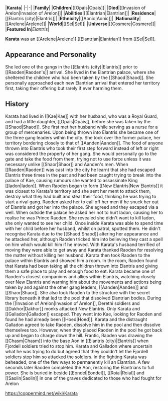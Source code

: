|**Karata**|
|-|-|
|**Family**|
|**Children**|[[Opais\|Opais]]|
|**Died**|[[Invasion of Arelon\|Invasion of Arelon]]|
|**Abilities**|[[Elantrian\|Elantrian]]|
|**Residence**|[[Elantris (city)\|Elantris]]|
|**Ethnicity**|[[Aonic\|Aonic]]|
|**Nationality**|[[Arelene\|Arelene]]|
|**World**|[[Sel\|Sel]]|
|**Universe**|[[Cosmere\|Cosmere]]|
|**Featured In**|*Elantris*|

**Karata** was an [[Arelene\|Arelene]] [[Elantrian\|Elantrian]] from [[Sel\|Sel]].

## Appearance and Personality
She led one of the gangs in the [[Elantris (city)\|Elantris]] prior to [[Raoden\|Raoden's]] arrival. She lived in the Elantrian palace, where she sheltered the children who had been taken by the [[Shaod\|Shaod]].
She personally approached each new Elantrian arrival that entered her territory first, taking their offering but rarely if ever harming them.

## History
Karata had lived in [[Kae\|Kae]] with her husband, who was a Royal Guard, and had a little daughter, [[Opais\|Opais]], before she was taken by the [[Shaod\|Shaod]]. She first met her husband while serving as a nurse for a group of mercenaries. Upon being thrown into Elantris she became one of the three gang leaders within the city. She took over the former palace, her territory bordering closely to that of [[Aanden\|Aanden]]. The food of anyone thrown into Elantris who took their first step forward instead of left or right was considered the property of her gang. She would personally go to the gate and take the food from them, trying not to use force unless it was necessary unlike [[Shaor\|Shaor]] and Aanden's men.
When [[Raoden\|Raoden]] was cast into the city he learnt that she had escaped Elantris three times in the past and had been caught trying to break into the palace of Kae, causing rumours she wanted to assassinate King [[Iadon\|Iadon]]. When Raoden began to form [[New Elantris\|New Elantris]] it was closest to Karata's territory and she sent her ment to attack them, destroy what they had built and steal their food, thinking he was trying to start a rival gang. Raoden asked her to call off her men if he snuck her out of Elantris and got her into the palace. She agreed and they escaped via a well. When outside the palace he asked her not to hurt Iadon, causing her to realise he was Prince Raoden. She revealed she didn't want to kill Iadon, she only wanted to see her child. Once inside Karata was able to spend time with her child before her husband, whilst on patrol, spotted them. He didn't recognise Karata due to the [[Shaod\|Shaod]] altering her appearance and he attacked her, although Raoden tricked him into believing they cast a spell on him which would kill him if he moved. With Karata's husband terrified of moving they were able to get away and Karata thanked Raoden for resolving the matter without killing her husband.
Karata then took Raoden to the palace within Elantris and showed him a room. In the room, Raoden found that Karata had been taking all the children thrown into Elantris and giving them a safe place to play and enough food to eat.
Karata became one of Raoden's closest companions and allies within Elantris, watching closely over New Elantris and warning him about the movements and actions being taken by and against the other gang leaders, [[Aanden\|Aanden]] and [[Shaor\|Shaor]].
She also took Raoden to the structure with the secret library beneath it that led to the pool that dissolved Elantrian bodies.
During the [[Invasion of Arelon\|Invasion of Arelon]], Derethi soldiers and [[Dakhor\|Dakhor]] monks attacked New Elantris. Only Karata and [[Galladon\|Galladon]] escaped. They went into Kae, looking for Raoden and found he had already been [[Hoed\|Hoed]]. Karata and the distraught Galladon agreed to take Raoden, dissolve him in the pool and then dissolve themselves too. However, when they placed Raoden in the pool he got back up and began to charge down the hill.
Frantic, Raoden was drawing the [[Chasm\|Chasm]] into the base Aon in [[Elantris (city)\|Elantris]] when Fjordell soldiers tried to stop him. Karata and Galladon where uncertain what he was trying to do but agreed that they couldn't let the Fjordell soldiers stop him so attacked the soldiers. In the fighting Karata was beheaded, one of the few ways to permanently kill an Elantrian. A few seconds later Raoden completed the Aon, restoring the Elantrians to full power.
She is buried in beside [[Eondel\|Eondel]], [[Roial\|Roial]] and [[Saolin\|Saolin]] in one of the graves dedicated to those who had fought for Arelon 



https://coppermind.net/wiki/Karata